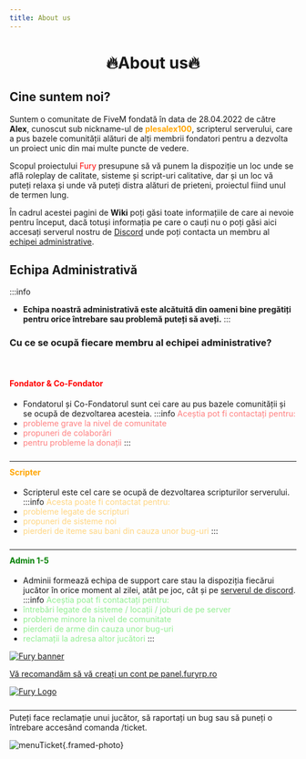 ```yaml
---
title: About us
---
```


<script setup>
    import HomeClip from '/.vitepress/components/HomeClip.vue'
</script>

# <center><span class="title-font">:fire:About us:fire:</span></center>

## <span class="header-font">Cine suntem noi?</span>

Suntem o comunitate de FiveM fondată în data de 28.04.2022 de către **Alex**, cunoscut sub nickname-ul de <span style="color:orange">**plesalex100**</span>, scripterul serverului, care a pus bazele comunității alături de alți membrii fondatori pentru a dezvolta un proiect unic din mai multe puncte de vedere.

Scopul proiectului <span style="color:red">Fury</span> presupune să vă punem la dispoziție un loc unde se află roleplay de calitate, sisteme și script-uri calitative, dar și un loc vă puteți relaxa și unde vă puteți distra alături de prieteni, proiectul fiind unul de termen lung.

În cadrul acestei pagini de **Wiki** poți găsi toate informațiile de care ai nevoie pentru început, dacă totuși informația pe care o cauți nu o poți găsi aici accesați serverul nostru de [Discord](https://discord.com/invite/furyro) unde poți contacta un membru al [echipei administrative](#echipa-administrativa).

<center>
    <HomeClip />
</center>

## <span class="header-font">Echipa Administrativă</span>

:::info
- **Echipa noastră administrativă este alcătuită din oameni bine pregătiți pentru orice întrebare sau problemă puteți să aveți.**
:::

### Cu ce se ocupă fiecare membru al echipei administrative?

<br/>

#### <span style="color:red">Fondator & Co-Fondator</span>
- Fondatorul și Co-Fondatorul sunt cei care au pus bazele comunității și se ocupă de dezvoltarea acesteia.
:::info <span style="color:#FF7F7F">Aceștia pot fi contactați pentru:</span>
- <span style="color:#FF7F7F">probleme grave la nivel de comunitate</span>
- <span style="color:#FF7F7F">propuneri de colaborări</span>
- <span style="color:#FF7F7F">pentru probleme la donații</span>
:::

<hr style="transform: translateY(10px)"/>

#### <span style="color:orange">Scripter</span>
- Scripterul este cel care se ocupă de dezvoltarea scripturilor serverului.
:::info <span style="color:#FFD580">Acesta poate fi contactat pentru:</span>
- <span style="color:#FFD580">probleme legate de scripturi</span>
- <span style="color:#FFD580">propuneri de sisteme noi</span>
- <span style="color:#FFD580">pierderi de iteme sau bani din cauza unor bug-uri</span>
:::

<hr style="transform: translateY(10px)"/>

#### <span style="color:green">Admin 1-5</span>
- Adminii formează echipa de support care stau la dispoziția fiecărui jucător în orice moment al zilei, atât pe joc, cât și pe [serverul de discord](https://discord.gg/furyro).
:::info <span style="color:#90EE90">Aceștia poat fi contactați pentru:</span>
- <span style="color:#90EE90">întrebări legate de sisteme / locații / joburi de pe server</span>
- <span style="color:#90EE90">probleme minore la nivel de comunitate</span>
- <span style="color:#90EE90">pierderi de arme din cauza unor bug-uri</span>
- <span style="color:#90EE90">reclamații la adresa altor jucători</span>
:::

<div class="fury-mastery-link">
  <a href="https://panel.furyrp.ro/#/" target="_blank">
    <div class="banner-wrapper">
      <img class="banner" alt="Fury banner" src="https://i.imgur.com/zkLJr80.png" />
    </div>
    <p class="description">Vă recomandăm să vă creați un cont pe <span>panel.furyrp.ro</span></p>
    <div class="logo-wrapper">
        <img alt="Fury Logo" src="https://i.imgur.com/jfZJFEV.png" />
    </div>
  </a>
</div>

<hr style="transform: translateY(10px)"/>

Puteți face reclamație unui jucător, să raportați un bug sau să puneți o întrebare accesând comanda /ticket.

![menuTicket](https://i.imgur.com/xbsLv2a.png){.framed-photo}

<!-- <Rating /> -->